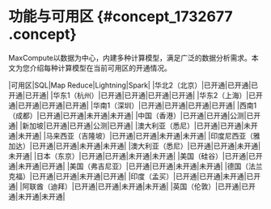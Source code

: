 # 功能与可用区 {#concept_1732677 .concept}

MaxCompute以数据为中心，内建多种计算模型，满足广泛的数据分析需求。本文为您介绍每种计算模型在当前可用区的开通情况。

|可用区|SQL|Map Reduce|Lightning|Spark|
|华北2（北京）|已开通|已开通|已开通|已开通|
|华东1（杭州）|已开通|已开通|已开通|已开通|
|华东2（上海）|已开通|已开通|已开通|已开通|
|华南1（深圳）|已开通|已开通|已开通|已开通|
|西南1（成都）|已开通|已开通|未开通|未开通|
|中国（香港）|已开通|已开通|公测|已开通|
|新加坡|已开通|已开通|公测|已开通|
|澳大利亚（悉尼）|已开通|已开通|未开通|未开通|
|马来西亚（吉隆坡）|已开通|已开通|未开通|未开通|
|印度尼西亚（雅加达）|已开通|已开通|未开通|未开通|
|澳大利亚（悉尼）|已开通|已开通|未开通|未开通|
|日本（东京）|已开通|已开通|未开通|未开通|
|美国（硅谷）|已开通|已开通|未开通|已开通|
|美国（弗吉尼亚）|已开通|已开通|未开通|未开通|
|德国（法兰克福）|已开通|已开通|未开通|已开通|
|印度（孟买）|已开通|已开通|未开通|已开通|
|阿联酋（迪拜）|已开通|已开通|未开通|未开通|
|英国（伦敦）|已开通|已开通|未开通|未开通|

